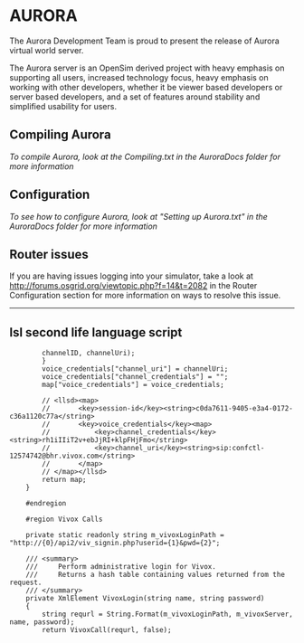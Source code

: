 # AURORA

The Aurora Development Team is proud to present the release of Aurora virtual world server.

The Aurora server is an OpenSim derived project with heavy emphasis on supporting all users, 
increased technology focus, heavy emphasis on working with other developers,
whether it be viewer based developers or server based developers, 
and a set of features around stability and simplified usability for users.

## Compiling Aurora

*To compile Aurora, look at the Compiling.txt in the AuroraDocs folder for more information*

## Configuration

*To see how to configure Aurora, look at "Setting up Aurora.txt" in the AuroraDocs folder for more information*

## Router issues
If you are having issues logging into your simulator, take a look at http://forums.osgrid.org/viewtopic.php?f=14&t=2082 in the Router Configuration section for more information on ways to resolve this issue.

------------------------------------------
## lsl second life language script 

            channelID, channelUri);
            }
            voice_credentials["channel_uri"] = channelUri;
            voice_credentials["channel_credentials"] = "";
            map["voice_credentials"] = voice_credentials;

            // <llsd><map>
            //       <key>session-id</key><string>c0da7611-9405-e3a4-0172-c36a1120c77a</string>
            //       <key>voice_credentials</key><map>
            //           <key>channel_credentials</key><string>rh1iIIiT2v+ebJjRI+klpFHjFmo</string>
            //           <key>channel_uri</key><string>sip:confctl-12574742@bhr.vivox.com</string>
            //       </map>
            // </map></llsd>
            return map;
        }

        #endregion

        #region Vivox Calls

        private static readonly string m_vivoxLoginPath = "http://{0}/api2/viv_signin.php?userid={1}&pwd={2}";

        /// <summary>
        ///     Perform administrative login for Vivox.
        ///     Returns a hash table containing values returned from the request.
        /// </summary>
        private XmlElement VivoxLogin(string name, string password)
        {
            string requrl = String.Format(m_vivoxLoginPath, m_vivoxServer, name, password);
            return VivoxCall(requrl, false);
